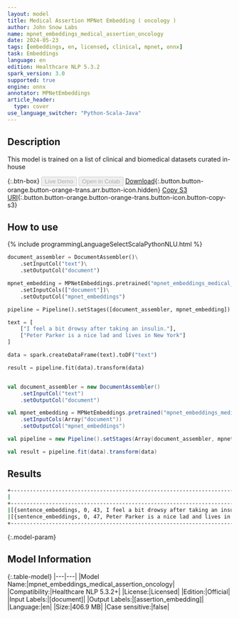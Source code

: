 ```yaml
---
layout: model
title: Medical Assertion MPNet Embedding ( oncology )
author: John Snow Labs
name: mpnet_embeddings_medical_assertion_oncology
date: 2024-05-23
tags: [embeddings, en, licensed, clinical, mpnet, onnx]
task: Embeddings
language: en
edition: Healthcare NLP 5.3.2
spark_version: 3.0
supported: true
engine: onnx
annotator: MPNetEmbeddings
article_header:
  type: cover
use_language_switcher: "Python-Scala-Java"
---
```


## Description

This model is trained on a list of clinical and biomedical datasets curated in-house

{:.btn-box}
<button class="button button-orange" disabled>Live Demo</button>
<button class="button button-orange" disabled>Open in Colab</button>
[Download](https://s3.amazonaws.com/auxdata.johnsnowlabs.com/clinical/models/mpnet_embeddings_medical_assertion_oncology_en_5.3.2_3.0_1716485127779.zip){:.button.button-orange.button-orange-trans.arr.button-icon.hidden}
[Copy S3 URI](s3://auxdata.johnsnowlabs.com/clinical/models/mpnet_embeddings_medical_assertion_oncology_en_5.3.2_3.0_1716485127779.zip){:.button.button-orange.button-orange-trans.button-icon.button-copy-s3}

## How to use



<div class="tabs-box" markdown="1">
{% include programmingLanguageSelectScalaPythonNLU.html %}
  
```python
document_assembler = DocumentAssembler()\
    .setInputCol("text")\
    .setOutputCol("document")

mpnet_embedding = MPNetEmbeddings.pretrained("mpnet_embeddings_medical_assertion_oncology", "en", "clinical/models")\
    .setInputCols(["document"])\
    .setOutputCol("mpnet_embeddings")

pipeline = Pipeline().setStages([document_assembler, mpnet_embedding])

text = [
    ["I feel a bit drowsy after taking an insulin."],
    ["Peter Parker is a nice lad and lives in New York"]
]

data = spark.createDataFrame(text).toDF("text")

result = pipeline.fit(data).transform(data)

```
```scala

val document_assembler = new DocumentAssembler()
    .setInputCol("text")
    .setOutputCol("document")

val mpnet_embedding = MPNetEmbeddings.pretrained("mpnet_embeddings_medical_assertion_oncology", "en", "clinical/models")
    .setInputCols(Array("document"))
    .setOutputCol("mpnet_embeddings")

val pipeline = new Pipeline().setStages(Array(document_assembler, mpnet_embedding))

val result = pipeline.fit(data).transform(data)

```
</div>

## Results

```bash
+--------------------------------------------------------------------------------------------------------------------------------------------------------------------------------------------------------+
|                                                                                                                                                                                     assertion_embedding|
+--------------------------------------------------------------------------------------------------------------------------------------------------------------------------------------------------------+
|[{sentence_embeddings, 0, 43, I feel a bit drowsy after taking an insulin., {sentence -> 0}, [-0.030117756, -0.06916913, 0.01004766, 0.0070122266, -0.009609902, -0.07718129, -0.069940895, 0.1486813...|
|[{sentence_embeddings, 0, 47, Peter Parker is a nice lad and lives in New York, {sentence -> 0}, [-0.010607893, -0.06711012, 0.0058346647, 0.010627323, -4.902818E-4, -0.07712458, -0.036254555, 0.12...|
+--------------------------------------------------------------------------------------------------------------------------------------------------------------------------------------------------------+
```

{:.model-param}
## Model Information

{:.table-model}
|---|---|
|Model Name:|mpnet_embeddings_medical_assertion_oncology|
|Compatibility:|Healthcare NLP 5.3.2+|
|License:|Licensed|
|Edition:|Official|
|Input Labels:|[document]|
|Output Labels:|[assertion_embedding]|
|Language:|en|
|Size:|406.9 MB|
|Case sensitive:|false|
